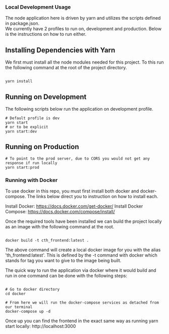 ### Local Development Usage

The node application here is driven by yarn and utilizes the scripts defined in package.json.  
We currently have 2 profiles to run on, development and production.  Below is the instructions 
on how to run either.

## Installing Dependencies with Yarn
We first must install all the node modules needed for this project.  To this run the following 
command at the root of the project directory.

```shell script

yarn install

```

## Running on Development
The following scripts below run the application on development profile.
```shell script
# Default profile is dev
yarn start
# or to be explicit
yarn start:dev

```

## Running on Production
```shell script
# To point to the prod server, due to CORS you would not get any response if run locally
yarn start:prod
```

### Running with Docker

To use docker in this repo, you must first install both docker and docker-compose.  The links below
direct you to instruction on how to install each.

Install Docker: https://docs.docker.com/get-docker/
Install Docker Compose: https://docs.docker.com/compose/install/

Once the required tools have been installed we can build the project locally as an image with the following 
command at the root.

```shell script

docker build -t cth_frontend:latest .

```
The above command will create a local docker image for you with the alias 'th_frontend:latest'.
This is defined by the -t command with docker which stands for tag you want to give to the image 
being built.


The quick way to run the application via docker where it would build and run in one command can 
be done with the following steps:

```shell script

# Go to docker directory
cd docker

# From here we will run the docker-compose services as detached from our terminal
docker-compose up -d

```

 Once up you can find the frontend in the exact same way as running yarn start locally:
 http://localhost:3000